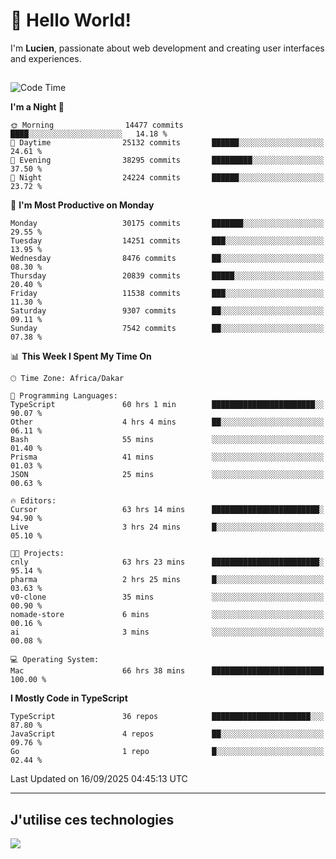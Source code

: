 # 👋 Hello World!

I'm **Lucien**, passionate about web development and creating user interfaces and experiences.

##

<!--START_SECTION:waka-->
![Code Time](http://img.shields.io/badge/Code%20Time-3%2C754%20hrs%2055%20mins-blue)

**I'm a Night 🦉** 

```text
🌞 Morning                14477 commits       ████░░░░░░░░░░░░░░░░░░░░░   14.18 % 
🌆 Daytime                25132 commits       ██████░░░░░░░░░░░░░░░░░░░   24.61 % 
🌃 Evening                38295 commits       █████████░░░░░░░░░░░░░░░░   37.50 % 
🌙 Night                  24224 commits       ██████░░░░░░░░░░░░░░░░░░░   23.72 % 
```
📅 **I'm Most Productive on Monday** 

```text
Monday                   30175 commits       ███████░░░░░░░░░░░░░░░░░░   29.55 % 
Tuesday                  14251 commits       ███░░░░░░░░░░░░░░░░░░░░░░   13.95 % 
Wednesday                8476 commits        ██░░░░░░░░░░░░░░░░░░░░░░░   08.30 % 
Thursday                 20839 commits       █████░░░░░░░░░░░░░░░░░░░░   20.40 % 
Friday                   11538 commits       ███░░░░░░░░░░░░░░░░░░░░░░   11.30 % 
Saturday                 9307 commits        ██░░░░░░░░░░░░░░░░░░░░░░░   09.11 % 
Sunday                   7542 commits        ██░░░░░░░░░░░░░░░░░░░░░░░   07.38 % 
```


📊 **This Week I Spent My Time On** 

```text
🕑︎ Time Zone: Africa/Dakar

💬 Programming Languages: 
TypeScript               60 hrs 1 min        ███████████████████████░░   90.07 % 
Other                    4 hrs 4 mins        ██░░░░░░░░░░░░░░░░░░░░░░░   06.11 % 
Bash                     55 mins             ░░░░░░░░░░░░░░░░░░░░░░░░░   01.40 % 
Prisma                   41 mins             ░░░░░░░░░░░░░░░░░░░░░░░░░   01.03 % 
JSON                     25 mins             ░░░░░░░░░░░░░░░░░░░░░░░░░   00.63 % 

🔥 Editors: 
Cursor                   63 hrs 14 mins      ████████████████████████░   94.90 % 
Live                     3 hrs 24 mins       █░░░░░░░░░░░░░░░░░░░░░░░░   05.10 % 

🐱‍💻 Projects: 
cnly                     63 hrs 23 mins      ████████████████████████░   95.14 % 
pharma                   2 hrs 25 mins       █░░░░░░░░░░░░░░░░░░░░░░░░   03.63 % 
v0-clone                 35 mins             ░░░░░░░░░░░░░░░░░░░░░░░░░   00.90 % 
nomade-store             6 mins              ░░░░░░░░░░░░░░░░░░░░░░░░░   00.16 % 
ai                       3 mins              ░░░░░░░░░░░░░░░░░░░░░░░░░   00.08 % 

💻 Operating System: 
Mac                      66 hrs 38 mins      █████████████████████████   100.00 % 
```

**I Mostly Code in TypeScript** 

```text
TypeScript               36 repos            ██████████████████████░░░   87.80 % 
JavaScript               4 repos             ██░░░░░░░░░░░░░░░░░░░░░░░   09.76 % 
Go                       1 repo              █░░░░░░░░░░░░░░░░░░░░░░░░   02.44 % 
```




 Last Updated on 16/09/2025 04:45:13 UTC
<!--END_SECTION:waka-->
---

## J'utilise ces technologies

<p align="left">
  <a href="https://skillicons.dev">
    <img src="https://skillicons.dev/icons?i=ts,js,go,ruby,css,scss,tailwind,react,vite,nextjs,docker,figma,ableton" />
  </a>
</p>

